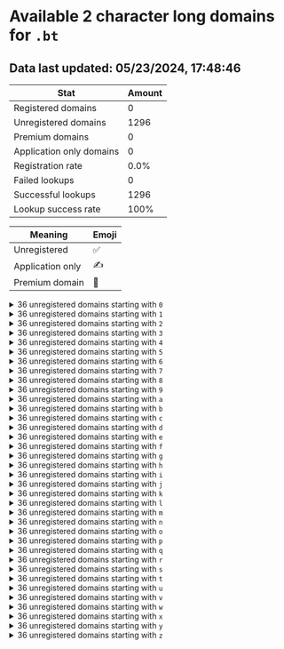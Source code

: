 # Available 2 character long domains for `.bt`

## Data last updated: 05/23/2024, 17:48:46

|Stat|Amount|
|--|--|
|Registered domains|0|
|Unregistered domains|1296|
|Premium domains|0|
|Application only domains|0|
|Registration rate|0.0%|
|Failed lookups|0|
|Successful lookups|1296|
|Lookup success rate|100%|


|Meaning|Emoji|
|--|--|
|Unregistered|:white_check_mark:|
|Application only|:writing_hand:|
|Premium domain|:gem:|

<details>
<summary>36 unregistered domains starting with <bold><code>0</code></bold></summary>

|Type|Domain|
|--|--|
|:white_check_mark:|`00.bt`|
|:white_check_mark:|`01.bt`|
|:white_check_mark:|`02.bt`|
|:white_check_mark:|`03.bt`|
|:white_check_mark:|`04.bt`|
|:white_check_mark:|`05.bt`|
|:white_check_mark:|`06.bt`|
|:white_check_mark:|`07.bt`|
|:white_check_mark:|`08.bt`|
|:white_check_mark:|`09.bt`|
|:white_check_mark:|`0a.bt`|
|:white_check_mark:|`0b.bt`|
|:white_check_mark:|`0c.bt`|
|:white_check_mark:|`0d.bt`|
|:white_check_mark:|`0e.bt`|
|:white_check_mark:|`0f.bt`|
|:white_check_mark:|`0g.bt`|
|:white_check_mark:|`0h.bt`|
|:white_check_mark:|`0i.bt`|
|:white_check_mark:|`0j.bt`|
|:white_check_mark:|`0k.bt`|
|:white_check_mark:|`0l.bt`|
|:white_check_mark:|`0m.bt`|
|:white_check_mark:|`0n.bt`|
|:white_check_mark:|`0o.bt`|
|:white_check_mark:|`0p.bt`|
|:white_check_mark:|`0q.bt`|
|:white_check_mark:|`0r.bt`|
|:white_check_mark:|`0s.bt`|
|:white_check_mark:|`0t.bt`|
|:white_check_mark:|`0u.bt`|
|:white_check_mark:|`0v.bt`|
|:white_check_mark:|`0w.bt`|
|:white_check_mark:|`0x.bt`|
|:white_check_mark:|`0y.bt`|
|:white_check_mark:|`0z.bt`|
</details>
<details>
<summary>36 unregistered domains starting with <bold><code>1</code></bold></summary>

|Type|Domain|
|--|--|
|:white_check_mark:|`10.bt`|
|:white_check_mark:|`11.bt`|
|:white_check_mark:|`12.bt`|
|:white_check_mark:|`13.bt`|
|:white_check_mark:|`14.bt`|
|:white_check_mark:|`15.bt`|
|:white_check_mark:|`16.bt`|
|:white_check_mark:|`17.bt`|
|:white_check_mark:|`18.bt`|
|:white_check_mark:|`19.bt`|
|:white_check_mark:|`1a.bt`|
|:white_check_mark:|`1b.bt`|
|:white_check_mark:|`1c.bt`|
|:white_check_mark:|`1d.bt`|
|:white_check_mark:|`1e.bt`|
|:white_check_mark:|`1f.bt`|
|:white_check_mark:|`1g.bt`|
|:white_check_mark:|`1h.bt`|
|:white_check_mark:|`1i.bt`|
|:white_check_mark:|`1j.bt`|
|:white_check_mark:|`1k.bt`|
|:white_check_mark:|`1l.bt`|
|:white_check_mark:|`1m.bt`|
|:white_check_mark:|`1n.bt`|
|:white_check_mark:|`1o.bt`|
|:white_check_mark:|`1p.bt`|
|:white_check_mark:|`1q.bt`|
|:white_check_mark:|`1r.bt`|
|:white_check_mark:|`1s.bt`|
|:white_check_mark:|`1t.bt`|
|:white_check_mark:|`1u.bt`|
|:white_check_mark:|`1v.bt`|
|:white_check_mark:|`1w.bt`|
|:white_check_mark:|`1x.bt`|
|:white_check_mark:|`1y.bt`|
|:white_check_mark:|`1z.bt`|
</details>
<details>
<summary>36 unregistered domains starting with <bold><code>2</code></bold></summary>

|Type|Domain|
|--|--|
|:white_check_mark:|`20.bt`|
|:white_check_mark:|`21.bt`|
|:white_check_mark:|`22.bt`|
|:white_check_mark:|`23.bt`|
|:white_check_mark:|`24.bt`|
|:white_check_mark:|`25.bt`|
|:white_check_mark:|`26.bt`|
|:white_check_mark:|`27.bt`|
|:white_check_mark:|`28.bt`|
|:white_check_mark:|`29.bt`|
|:white_check_mark:|`2a.bt`|
|:white_check_mark:|`2b.bt`|
|:white_check_mark:|`2c.bt`|
|:white_check_mark:|`2d.bt`|
|:white_check_mark:|`2e.bt`|
|:white_check_mark:|`2f.bt`|
|:white_check_mark:|`2g.bt`|
|:white_check_mark:|`2h.bt`|
|:white_check_mark:|`2i.bt`|
|:white_check_mark:|`2j.bt`|
|:white_check_mark:|`2k.bt`|
|:white_check_mark:|`2l.bt`|
|:white_check_mark:|`2m.bt`|
|:white_check_mark:|`2n.bt`|
|:white_check_mark:|`2o.bt`|
|:white_check_mark:|`2p.bt`|
|:white_check_mark:|`2q.bt`|
|:white_check_mark:|`2r.bt`|
|:white_check_mark:|`2s.bt`|
|:white_check_mark:|`2t.bt`|
|:white_check_mark:|`2u.bt`|
|:white_check_mark:|`2v.bt`|
|:white_check_mark:|`2w.bt`|
|:white_check_mark:|`2x.bt`|
|:white_check_mark:|`2y.bt`|
|:white_check_mark:|`2z.bt`|
</details>
<details>
<summary>36 unregistered domains starting with <bold><code>3</code></bold></summary>

|Type|Domain|
|--|--|
|:white_check_mark:|`30.bt`|
|:white_check_mark:|`31.bt`|
|:white_check_mark:|`32.bt`|
|:white_check_mark:|`33.bt`|
|:white_check_mark:|`34.bt`|
|:white_check_mark:|`35.bt`|
|:white_check_mark:|`36.bt`|
|:white_check_mark:|`37.bt`|
|:white_check_mark:|`38.bt`|
|:white_check_mark:|`39.bt`|
|:white_check_mark:|`3a.bt`|
|:white_check_mark:|`3b.bt`|
|:white_check_mark:|`3c.bt`|
|:white_check_mark:|`3d.bt`|
|:white_check_mark:|`3e.bt`|
|:white_check_mark:|`3f.bt`|
|:white_check_mark:|`3g.bt`|
|:white_check_mark:|`3h.bt`|
|:white_check_mark:|`3i.bt`|
|:white_check_mark:|`3j.bt`|
|:white_check_mark:|`3k.bt`|
|:white_check_mark:|`3l.bt`|
|:white_check_mark:|`3m.bt`|
|:white_check_mark:|`3n.bt`|
|:white_check_mark:|`3o.bt`|
|:white_check_mark:|`3p.bt`|
|:white_check_mark:|`3q.bt`|
|:white_check_mark:|`3r.bt`|
|:white_check_mark:|`3s.bt`|
|:white_check_mark:|`3t.bt`|
|:white_check_mark:|`3u.bt`|
|:white_check_mark:|`3v.bt`|
|:white_check_mark:|`3w.bt`|
|:white_check_mark:|`3x.bt`|
|:white_check_mark:|`3y.bt`|
|:white_check_mark:|`3z.bt`|
</details>
<details>
<summary>36 unregistered domains starting with <bold><code>4</code></bold></summary>

|Type|Domain|
|--|--|
|:white_check_mark:|`40.bt`|
|:white_check_mark:|`41.bt`|
|:white_check_mark:|`42.bt`|
|:white_check_mark:|`43.bt`|
|:white_check_mark:|`44.bt`|
|:white_check_mark:|`45.bt`|
|:white_check_mark:|`46.bt`|
|:white_check_mark:|`47.bt`|
|:white_check_mark:|`48.bt`|
|:white_check_mark:|`49.bt`|
|:white_check_mark:|`4a.bt`|
|:white_check_mark:|`4b.bt`|
|:white_check_mark:|`4c.bt`|
|:white_check_mark:|`4d.bt`|
|:white_check_mark:|`4e.bt`|
|:white_check_mark:|`4f.bt`|
|:white_check_mark:|`4g.bt`|
|:white_check_mark:|`4h.bt`|
|:white_check_mark:|`4i.bt`|
|:white_check_mark:|`4j.bt`|
|:white_check_mark:|`4k.bt`|
|:white_check_mark:|`4l.bt`|
|:white_check_mark:|`4m.bt`|
|:white_check_mark:|`4n.bt`|
|:white_check_mark:|`4o.bt`|
|:white_check_mark:|`4p.bt`|
|:white_check_mark:|`4q.bt`|
|:white_check_mark:|`4r.bt`|
|:white_check_mark:|`4s.bt`|
|:white_check_mark:|`4t.bt`|
|:white_check_mark:|`4u.bt`|
|:white_check_mark:|`4v.bt`|
|:white_check_mark:|`4w.bt`|
|:white_check_mark:|`4x.bt`|
|:white_check_mark:|`4y.bt`|
|:white_check_mark:|`4z.bt`|
</details>
<details>
<summary>36 unregistered domains starting with <bold><code>5</code></bold></summary>

|Type|Domain|
|--|--|
|:white_check_mark:|`50.bt`|
|:white_check_mark:|`51.bt`|
|:white_check_mark:|`52.bt`|
|:white_check_mark:|`53.bt`|
|:white_check_mark:|`54.bt`|
|:white_check_mark:|`55.bt`|
|:white_check_mark:|`56.bt`|
|:white_check_mark:|`57.bt`|
|:white_check_mark:|`58.bt`|
|:white_check_mark:|`59.bt`|
|:white_check_mark:|`5a.bt`|
|:white_check_mark:|`5b.bt`|
|:white_check_mark:|`5c.bt`|
|:white_check_mark:|`5d.bt`|
|:white_check_mark:|`5e.bt`|
|:white_check_mark:|`5f.bt`|
|:white_check_mark:|`5g.bt`|
|:white_check_mark:|`5h.bt`|
|:white_check_mark:|`5i.bt`|
|:white_check_mark:|`5j.bt`|
|:white_check_mark:|`5k.bt`|
|:white_check_mark:|`5l.bt`|
|:white_check_mark:|`5m.bt`|
|:white_check_mark:|`5n.bt`|
|:white_check_mark:|`5o.bt`|
|:white_check_mark:|`5p.bt`|
|:white_check_mark:|`5q.bt`|
|:white_check_mark:|`5r.bt`|
|:white_check_mark:|`5s.bt`|
|:white_check_mark:|`5t.bt`|
|:white_check_mark:|`5u.bt`|
|:white_check_mark:|`5v.bt`|
|:white_check_mark:|`5w.bt`|
|:white_check_mark:|`5x.bt`|
|:white_check_mark:|`5y.bt`|
|:white_check_mark:|`5z.bt`|
</details>
<details>
<summary>36 unregistered domains starting with <bold><code>6</code></bold></summary>

|Type|Domain|
|--|--|
|:white_check_mark:|`60.bt`|
|:white_check_mark:|`61.bt`|
|:white_check_mark:|`62.bt`|
|:white_check_mark:|`63.bt`|
|:white_check_mark:|`64.bt`|
|:white_check_mark:|`65.bt`|
|:white_check_mark:|`66.bt`|
|:white_check_mark:|`67.bt`|
|:white_check_mark:|`68.bt`|
|:white_check_mark:|`69.bt`|
|:white_check_mark:|`6a.bt`|
|:white_check_mark:|`6b.bt`|
|:white_check_mark:|`6c.bt`|
|:white_check_mark:|`6d.bt`|
|:white_check_mark:|`6e.bt`|
|:white_check_mark:|`6f.bt`|
|:white_check_mark:|`6g.bt`|
|:white_check_mark:|`6h.bt`|
|:white_check_mark:|`6i.bt`|
|:white_check_mark:|`6j.bt`|
|:white_check_mark:|`6k.bt`|
|:white_check_mark:|`6l.bt`|
|:white_check_mark:|`6m.bt`|
|:white_check_mark:|`6n.bt`|
|:white_check_mark:|`6o.bt`|
|:white_check_mark:|`6p.bt`|
|:white_check_mark:|`6q.bt`|
|:white_check_mark:|`6r.bt`|
|:white_check_mark:|`6s.bt`|
|:white_check_mark:|`6t.bt`|
|:white_check_mark:|`6u.bt`|
|:white_check_mark:|`6v.bt`|
|:white_check_mark:|`6w.bt`|
|:white_check_mark:|`6x.bt`|
|:white_check_mark:|`6y.bt`|
|:white_check_mark:|`6z.bt`|
</details>
<details>
<summary>36 unregistered domains starting with <bold><code>7</code></bold></summary>

|Type|Domain|
|--|--|
|:white_check_mark:|`70.bt`|
|:white_check_mark:|`71.bt`|
|:white_check_mark:|`72.bt`|
|:white_check_mark:|`73.bt`|
|:white_check_mark:|`74.bt`|
|:white_check_mark:|`75.bt`|
|:white_check_mark:|`76.bt`|
|:white_check_mark:|`77.bt`|
|:white_check_mark:|`78.bt`|
|:white_check_mark:|`79.bt`|
|:white_check_mark:|`7a.bt`|
|:white_check_mark:|`7b.bt`|
|:white_check_mark:|`7c.bt`|
|:white_check_mark:|`7d.bt`|
|:white_check_mark:|`7e.bt`|
|:white_check_mark:|`7f.bt`|
|:white_check_mark:|`7g.bt`|
|:white_check_mark:|`7h.bt`|
|:white_check_mark:|`7i.bt`|
|:white_check_mark:|`7j.bt`|
|:white_check_mark:|`7k.bt`|
|:white_check_mark:|`7l.bt`|
|:white_check_mark:|`7m.bt`|
|:white_check_mark:|`7n.bt`|
|:white_check_mark:|`7o.bt`|
|:white_check_mark:|`7p.bt`|
|:white_check_mark:|`7q.bt`|
|:white_check_mark:|`7r.bt`|
|:white_check_mark:|`7s.bt`|
|:white_check_mark:|`7t.bt`|
|:white_check_mark:|`7u.bt`|
|:white_check_mark:|`7v.bt`|
|:white_check_mark:|`7w.bt`|
|:white_check_mark:|`7x.bt`|
|:white_check_mark:|`7y.bt`|
|:white_check_mark:|`7z.bt`|
</details>
<details>
<summary>36 unregistered domains starting with <bold><code>8</code></bold></summary>

|Type|Domain|
|--|--|
|:white_check_mark:|`80.bt`|
|:white_check_mark:|`81.bt`|
|:white_check_mark:|`82.bt`|
|:white_check_mark:|`83.bt`|
|:white_check_mark:|`84.bt`|
|:white_check_mark:|`85.bt`|
|:white_check_mark:|`86.bt`|
|:white_check_mark:|`87.bt`|
|:white_check_mark:|`88.bt`|
|:white_check_mark:|`89.bt`|
|:white_check_mark:|`8a.bt`|
|:white_check_mark:|`8b.bt`|
|:white_check_mark:|`8c.bt`|
|:white_check_mark:|`8d.bt`|
|:white_check_mark:|`8e.bt`|
|:white_check_mark:|`8f.bt`|
|:white_check_mark:|`8g.bt`|
|:white_check_mark:|`8h.bt`|
|:white_check_mark:|`8i.bt`|
|:white_check_mark:|`8j.bt`|
|:white_check_mark:|`8k.bt`|
|:white_check_mark:|`8l.bt`|
|:white_check_mark:|`8m.bt`|
|:white_check_mark:|`8n.bt`|
|:white_check_mark:|`8o.bt`|
|:white_check_mark:|`8p.bt`|
|:white_check_mark:|`8q.bt`|
|:white_check_mark:|`8r.bt`|
|:white_check_mark:|`8s.bt`|
|:white_check_mark:|`8t.bt`|
|:white_check_mark:|`8u.bt`|
|:white_check_mark:|`8v.bt`|
|:white_check_mark:|`8w.bt`|
|:white_check_mark:|`8x.bt`|
|:white_check_mark:|`8y.bt`|
|:white_check_mark:|`8z.bt`|
</details>
<details>
<summary>36 unregistered domains starting with <bold><code>9</code></bold></summary>

|Type|Domain|
|--|--|
|:white_check_mark:|`90.bt`|
|:white_check_mark:|`91.bt`|
|:white_check_mark:|`92.bt`|
|:white_check_mark:|`93.bt`|
|:white_check_mark:|`94.bt`|
|:white_check_mark:|`95.bt`|
|:white_check_mark:|`96.bt`|
|:white_check_mark:|`97.bt`|
|:white_check_mark:|`98.bt`|
|:white_check_mark:|`99.bt`|
|:white_check_mark:|`9a.bt`|
|:white_check_mark:|`9b.bt`|
|:white_check_mark:|`9c.bt`|
|:white_check_mark:|`9d.bt`|
|:white_check_mark:|`9e.bt`|
|:white_check_mark:|`9f.bt`|
|:white_check_mark:|`9g.bt`|
|:white_check_mark:|`9h.bt`|
|:white_check_mark:|`9i.bt`|
|:white_check_mark:|`9j.bt`|
|:white_check_mark:|`9k.bt`|
|:white_check_mark:|`9l.bt`|
|:white_check_mark:|`9m.bt`|
|:white_check_mark:|`9n.bt`|
|:white_check_mark:|`9o.bt`|
|:white_check_mark:|`9p.bt`|
|:white_check_mark:|`9q.bt`|
|:white_check_mark:|`9r.bt`|
|:white_check_mark:|`9s.bt`|
|:white_check_mark:|`9t.bt`|
|:white_check_mark:|`9u.bt`|
|:white_check_mark:|`9v.bt`|
|:white_check_mark:|`9w.bt`|
|:white_check_mark:|`9x.bt`|
|:white_check_mark:|`9y.bt`|
|:white_check_mark:|`9z.bt`|
</details>
<details>
<summary>36 unregistered domains starting with <bold><code>a</code></bold></summary>

|Type|Domain|
|--|--|
|:white_check_mark:|`a0.bt`|
|:white_check_mark:|`a1.bt`|
|:white_check_mark:|`a2.bt`|
|:white_check_mark:|`a3.bt`|
|:white_check_mark:|`a4.bt`|
|:white_check_mark:|`a5.bt`|
|:white_check_mark:|`a6.bt`|
|:white_check_mark:|`a7.bt`|
|:white_check_mark:|`a8.bt`|
|:white_check_mark:|`a9.bt`|
|:white_check_mark:|`aa.bt`|
|:white_check_mark:|`ab.bt`|
|:white_check_mark:|`ac.bt`|
|:white_check_mark:|`ad.bt`|
|:white_check_mark:|`ae.bt`|
|:white_check_mark:|`af.bt`|
|:white_check_mark:|`ag.bt`|
|:white_check_mark:|`ah.bt`|
|:white_check_mark:|`ai.bt`|
|:white_check_mark:|`aj.bt`|
|:white_check_mark:|`ak.bt`|
|:white_check_mark:|`al.bt`|
|:white_check_mark:|`am.bt`|
|:white_check_mark:|`an.bt`|
|:white_check_mark:|`ao.bt`|
|:white_check_mark:|`ap.bt`|
|:white_check_mark:|`aq.bt`|
|:white_check_mark:|`ar.bt`|
|:white_check_mark:|`as.bt`|
|:white_check_mark:|`at.bt`|
|:white_check_mark:|`au.bt`|
|:white_check_mark:|`av.bt`|
|:white_check_mark:|`aw.bt`|
|:white_check_mark:|`ax.bt`|
|:white_check_mark:|`ay.bt`|
|:white_check_mark:|`az.bt`|
</details>
<details>
<summary>36 unregistered domains starting with <bold><code>b</code></bold></summary>

|Type|Domain|
|--|--|
|:white_check_mark:|`b0.bt`|
|:white_check_mark:|`b1.bt`|
|:white_check_mark:|`b2.bt`|
|:white_check_mark:|`b3.bt`|
|:white_check_mark:|`b4.bt`|
|:white_check_mark:|`b5.bt`|
|:white_check_mark:|`b6.bt`|
|:white_check_mark:|`b7.bt`|
|:white_check_mark:|`b8.bt`|
|:white_check_mark:|`b9.bt`|
|:white_check_mark:|`ba.bt`|
|:white_check_mark:|`bb.bt`|
|:white_check_mark:|`bc.bt`|
|:white_check_mark:|`bd.bt`|
|:white_check_mark:|`be.bt`|
|:white_check_mark:|`bf.bt`|
|:white_check_mark:|`bg.bt`|
|:white_check_mark:|`bh.bt`|
|:white_check_mark:|`bi.bt`|
|:white_check_mark:|`bj.bt`|
|:white_check_mark:|`bk.bt`|
|:white_check_mark:|`bl.bt`|
|:white_check_mark:|`bm.bt`|
|:white_check_mark:|`bn.bt`|
|:white_check_mark:|`bo.bt`|
|:white_check_mark:|`bp.bt`|
|:white_check_mark:|`bq.bt`|
|:white_check_mark:|`br.bt`|
|:white_check_mark:|`bs.bt`|
|:white_check_mark:|`bt.bt`|
|:white_check_mark:|`bu.bt`|
|:white_check_mark:|`bv.bt`|
|:white_check_mark:|`bw.bt`|
|:white_check_mark:|`bx.bt`|
|:white_check_mark:|`by.bt`|
|:white_check_mark:|`bz.bt`|
</details>
<details>
<summary>36 unregistered domains starting with <bold><code>c</code></bold></summary>

|Type|Domain|
|--|--|
|:white_check_mark:|`c0.bt`|
|:white_check_mark:|`c1.bt`|
|:white_check_mark:|`c2.bt`|
|:white_check_mark:|`c3.bt`|
|:white_check_mark:|`c4.bt`|
|:white_check_mark:|`c5.bt`|
|:white_check_mark:|`c6.bt`|
|:white_check_mark:|`c7.bt`|
|:white_check_mark:|`c8.bt`|
|:white_check_mark:|`c9.bt`|
|:white_check_mark:|`ca.bt`|
|:white_check_mark:|`cb.bt`|
|:white_check_mark:|`cc.bt`|
|:white_check_mark:|`cd.bt`|
|:white_check_mark:|`ce.bt`|
|:white_check_mark:|`cf.bt`|
|:white_check_mark:|`cg.bt`|
|:white_check_mark:|`ch.bt`|
|:white_check_mark:|`ci.bt`|
|:white_check_mark:|`cj.bt`|
|:white_check_mark:|`ck.bt`|
|:white_check_mark:|`cl.bt`|
|:white_check_mark:|`cm.bt`|
|:white_check_mark:|`cn.bt`|
|:white_check_mark:|`co.bt`|
|:white_check_mark:|`cp.bt`|
|:white_check_mark:|`cq.bt`|
|:white_check_mark:|`cr.bt`|
|:white_check_mark:|`cs.bt`|
|:white_check_mark:|`ct.bt`|
|:white_check_mark:|`cu.bt`|
|:white_check_mark:|`cv.bt`|
|:white_check_mark:|`cw.bt`|
|:white_check_mark:|`cx.bt`|
|:white_check_mark:|`cy.bt`|
|:white_check_mark:|`cz.bt`|
</details>
<details>
<summary>36 unregistered domains starting with <bold><code>d</code></bold></summary>

|Type|Domain|
|--|--|
|:white_check_mark:|`d0.bt`|
|:white_check_mark:|`d1.bt`|
|:white_check_mark:|`d2.bt`|
|:white_check_mark:|`d3.bt`|
|:white_check_mark:|`d4.bt`|
|:white_check_mark:|`d5.bt`|
|:white_check_mark:|`d6.bt`|
|:white_check_mark:|`d7.bt`|
|:white_check_mark:|`d8.bt`|
|:white_check_mark:|`d9.bt`|
|:white_check_mark:|`da.bt`|
|:white_check_mark:|`db.bt`|
|:white_check_mark:|`dc.bt`|
|:white_check_mark:|`dd.bt`|
|:white_check_mark:|`de.bt`|
|:white_check_mark:|`df.bt`|
|:white_check_mark:|`dg.bt`|
|:white_check_mark:|`dh.bt`|
|:white_check_mark:|`di.bt`|
|:white_check_mark:|`dj.bt`|
|:white_check_mark:|`dk.bt`|
|:white_check_mark:|`dl.bt`|
|:white_check_mark:|`dm.bt`|
|:white_check_mark:|`dn.bt`|
|:white_check_mark:|`do.bt`|
|:white_check_mark:|`dp.bt`|
|:white_check_mark:|`dq.bt`|
|:white_check_mark:|`dr.bt`|
|:white_check_mark:|`ds.bt`|
|:white_check_mark:|`dt.bt`|
|:white_check_mark:|`du.bt`|
|:white_check_mark:|`dv.bt`|
|:white_check_mark:|`dw.bt`|
|:white_check_mark:|`dx.bt`|
|:white_check_mark:|`dy.bt`|
|:white_check_mark:|`dz.bt`|
</details>
<details>
<summary>36 unregistered domains starting with <bold><code>e</code></bold></summary>

|Type|Domain|
|--|--|
|:white_check_mark:|`e0.bt`|
|:white_check_mark:|`e1.bt`|
|:white_check_mark:|`e2.bt`|
|:white_check_mark:|`e3.bt`|
|:white_check_mark:|`e4.bt`|
|:white_check_mark:|`e5.bt`|
|:white_check_mark:|`e6.bt`|
|:white_check_mark:|`e7.bt`|
|:white_check_mark:|`e8.bt`|
|:white_check_mark:|`e9.bt`|
|:white_check_mark:|`ea.bt`|
|:white_check_mark:|`eb.bt`|
|:white_check_mark:|`ec.bt`|
|:white_check_mark:|`ed.bt`|
|:white_check_mark:|`ee.bt`|
|:white_check_mark:|`ef.bt`|
|:white_check_mark:|`eg.bt`|
|:white_check_mark:|`eh.bt`|
|:white_check_mark:|`ei.bt`|
|:white_check_mark:|`ej.bt`|
|:white_check_mark:|`ek.bt`|
|:white_check_mark:|`el.bt`|
|:white_check_mark:|`em.bt`|
|:white_check_mark:|`en.bt`|
|:white_check_mark:|`eo.bt`|
|:white_check_mark:|`ep.bt`|
|:white_check_mark:|`eq.bt`|
|:white_check_mark:|`er.bt`|
|:white_check_mark:|`es.bt`|
|:white_check_mark:|`et.bt`|
|:white_check_mark:|`eu.bt`|
|:white_check_mark:|`ev.bt`|
|:white_check_mark:|`ew.bt`|
|:white_check_mark:|`ex.bt`|
|:white_check_mark:|`ey.bt`|
|:white_check_mark:|`ez.bt`|
</details>
<details>
<summary>36 unregistered domains starting with <bold><code>f</code></bold></summary>

|Type|Domain|
|--|--|
|:white_check_mark:|`f0.bt`|
|:white_check_mark:|`f1.bt`|
|:white_check_mark:|`f2.bt`|
|:white_check_mark:|`f3.bt`|
|:white_check_mark:|`f4.bt`|
|:white_check_mark:|`f5.bt`|
|:white_check_mark:|`f6.bt`|
|:white_check_mark:|`f7.bt`|
|:white_check_mark:|`f8.bt`|
|:white_check_mark:|`f9.bt`|
|:white_check_mark:|`fa.bt`|
|:white_check_mark:|`fb.bt`|
|:white_check_mark:|`fc.bt`|
|:white_check_mark:|`fd.bt`|
|:white_check_mark:|`fe.bt`|
|:white_check_mark:|`ff.bt`|
|:white_check_mark:|`fg.bt`|
|:white_check_mark:|`fh.bt`|
|:white_check_mark:|`fi.bt`|
|:white_check_mark:|`fj.bt`|
|:white_check_mark:|`fk.bt`|
|:white_check_mark:|`fl.bt`|
|:white_check_mark:|`fm.bt`|
|:white_check_mark:|`fn.bt`|
|:white_check_mark:|`fo.bt`|
|:white_check_mark:|`fp.bt`|
|:white_check_mark:|`fq.bt`|
|:white_check_mark:|`fr.bt`|
|:white_check_mark:|`fs.bt`|
|:white_check_mark:|`ft.bt`|
|:white_check_mark:|`fu.bt`|
|:white_check_mark:|`fv.bt`|
|:white_check_mark:|`fw.bt`|
|:white_check_mark:|`fx.bt`|
|:white_check_mark:|`fy.bt`|
|:white_check_mark:|`fz.bt`|
</details>
<details>
<summary>36 unregistered domains starting with <bold><code>g</code></bold></summary>

|Type|Domain|
|--|--|
|:white_check_mark:|`g0.bt`|
|:white_check_mark:|`g1.bt`|
|:white_check_mark:|`g2.bt`|
|:white_check_mark:|`g3.bt`|
|:white_check_mark:|`g4.bt`|
|:white_check_mark:|`g5.bt`|
|:white_check_mark:|`g6.bt`|
|:white_check_mark:|`g7.bt`|
|:white_check_mark:|`g8.bt`|
|:white_check_mark:|`g9.bt`|
|:white_check_mark:|`ga.bt`|
|:white_check_mark:|`gb.bt`|
|:white_check_mark:|`gc.bt`|
|:white_check_mark:|`gd.bt`|
|:white_check_mark:|`ge.bt`|
|:white_check_mark:|`gf.bt`|
|:white_check_mark:|`gg.bt`|
|:white_check_mark:|`gh.bt`|
|:white_check_mark:|`gi.bt`|
|:white_check_mark:|`gj.bt`|
|:white_check_mark:|`gk.bt`|
|:white_check_mark:|`gl.bt`|
|:white_check_mark:|`gm.bt`|
|:white_check_mark:|`gn.bt`|
|:white_check_mark:|`go.bt`|
|:white_check_mark:|`gp.bt`|
|:white_check_mark:|`gq.bt`|
|:white_check_mark:|`gr.bt`|
|:white_check_mark:|`gs.bt`|
|:white_check_mark:|`gt.bt`|
|:white_check_mark:|`gu.bt`|
|:white_check_mark:|`gv.bt`|
|:white_check_mark:|`gw.bt`|
|:white_check_mark:|`gx.bt`|
|:white_check_mark:|`gy.bt`|
|:white_check_mark:|`gz.bt`|
</details>
<details>
<summary>36 unregistered domains starting with <bold><code>h</code></bold></summary>

|Type|Domain|
|--|--|
|:white_check_mark:|`h0.bt`|
|:white_check_mark:|`h1.bt`|
|:white_check_mark:|`h2.bt`|
|:white_check_mark:|`h3.bt`|
|:white_check_mark:|`h4.bt`|
|:white_check_mark:|`h5.bt`|
|:white_check_mark:|`h6.bt`|
|:white_check_mark:|`h7.bt`|
|:white_check_mark:|`h8.bt`|
|:white_check_mark:|`h9.bt`|
|:white_check_mark:|`ha.bt`|
|:white_check_mark:|`hb.bt`|
|:white_check_mark:|`hc.bt`|
|:white_check_mark:|`hd.bt`|
|:white_check_mark:|`he.bt`|
|:white_check_mark:|`hf.bt`|
|:white_check_mark:|`hg.bt`|
|:white_check_mark:|`hh.bt`|
|:white_check_mark:|`hi.bt`|
|:white_check_mark:|`hj.bt`|
|:white_check_mark:|`hk.bt`|
|:white_check_mark:|`hl.bt`|
|:white_check_mark:|`hm.bt`|
|:white_check_mark:|`hn.bt`|
|:white_check_mark:|`ho.bt`|
|:white_check_mark:|`hp.bt`|
|:white_check_mark:|`hq.bt`|
|:white_check_mark:|`hr.bt`|
|:white_check_mark:|`hs.bt`|
|:white_check_mark:|`ht.bt`|
|:white_check_mark:|`hu.bt`|
|:white_check_mark:|`hv.bt`|
|:white_check_mark:|`hw.bt`|
|:white_check_mark:|`hx.bt`|
|:white_check_mark:|`hy.bt`|
|:white_check_mark:|`hz.bt`|
</details>
<details>
<summary>36 unregistered domains starting with <bold><code>i</code></bold></summary>

|Type|Domain|
|--|--|
|:white_check_mark:|`i0.bt`|
|:white_check_mark:|`i1.bt`|
|:white_check_mark:|`i2.bt`|
|:white_check_mark:|`i3.bt`|
|:white_check_mark:|`i4.bt`|
|:white_check_mark:|`i5.bt`|
|:white_check_mark:|`i6.bt`|
|:white_check_mark:|`i7.bt`|
|:white_check_mark:|`i8.bt`|
|:white_check_mark:|`i9.bt`|
|:white_check_mark:|`ia.bt`|
|:white_check_mark:|`ib.bt`|
|:white_check_mark:|`ic.bt`|
|:white_check_mark:|`id.bt`|
|:white_check_mark:|`ie.bt`|
|:white_check_mark:|`if.bt`|
|:white_check_mark:|`ig.bt`|
|:white_check_mark:|`ih.bt`|
|:white_check_mark:|`ii.bt`|
|:white_check_mark:|`ij.bt`|
|:white_check_mark:|`ik.bt`|
|:white_check_mark:|`il.bt`|
|:white_check_mark:|`im.bt`|
|:white_check_mark:|`in.bt`|
|:white_check_mark:|`io.bt`|
|:white_check_mark:|`ip.bt`|
|:white_check_mark:|`iq.bt`|
|:white_check_mark:|`ir.bt`|
|:white_check_mark:|`is.bt`|
|:white_check_mark:|`it.bt`|
|:white_check_mark:|`iu.bt`|
|:white_check_mark:|`iv.bt`|
|:white_check_mark:|`iw.bt`|
|:white_check_mark:|`ix.bt`|
|:white_check_mark:|`iy.bt`|
|:white_check_mark:|`iz.bt`|
</details>
<details>
<summary>36 unregistered domains starting with <bold><code>j</code></bold></summary>

|Type|Domain|
|--|--|
|:white_check_mark:|`j0.bt`|
|:white_check_mark:|`j1.bt`|
|:white_check_mark:|`j2.bt`|
|:white_check_mark:|`j3.bt`|
|:white_check_mark:|`j4.bt`|
|:white_check_mark:|`j5.bt`|
|:white_check_mark:|`j6.bt`|
|:white_check_mark:|`j7.bt`|
|:white_check_mark:|`j8.bt`|
|:white_check_mark:|`j9.bt`|
|:white_check_mark:|`ja.bt`|
|:white_check_mark:|`jb.bt`|
|:white_check_mark:|`jc.bt`|
|:white_check_mark:|`jd.bt`|
|:white_check_mark:|`je.bt`|
|:white_check_mark:|`jf.bt`|
|:white_check_mark:|`jg.bt`|
|:white_check_mark:|`jh.bt`|
|:white_check_mark:|`ji.bt`|
|:white_check_mark:|`jj.bt`|
|:white_check_mark:|`jk.bt`|
|:white_check_mark:|`jl.bt`|
|:white_check_mark:|`jm.bt`|
|:white_check_mark:|`jn.bt`|
|:white_check_mark:|`jo.bt`|
|:white_check_mark:|`jp.bt`|
|:white_check_mark:|`jq.bt`|
|:white_check_mark:|`jr.bt`|
|:white_check_mark:|`js.bt`|
|:white_check_mark:|`jt.bt`|
|:white_check_mark:|`ju.bt`|
|:white_check_mark:|`jv.bt`|
|:white_check_mark:|`jw.bt`|
|:white_check_mark:|`jx.bt`|
|:white_check_mark:|`jy.bt`|
|:white_check_mark:|`jz.bt`|
</details>
<details>
<summary>36 unregistered domains starting with <bold><code>k</code></bold></summary>

|Type|Domain|
|--|--|
|:white_check_mark:|`k0.bt`|
|:white_check_mark:|`k1.bt`|
|:white_check_mark:|`k2.bt`|
|:white_check_mark:|`k3.bt`|
|:white_check_mark:|`k4.bt`|
|:white_check_mark:|`k5.bt`|
|:white_check_mark:|`k6.bt`|
|:white_check_mark:|`k7.bt`|
|:white_check_mark:|`k8.bt`|
|:white_check_mark:|`k9.bt`|
|:white_check_mark:|`ka.bt`|
|:white_check_mark:|`kb.bt`|
|:white_check_mark:|`kc.bt`|
|:white_check_mark:|`kd.bt`|
|:white_check_mark:|`ke.bt`|
|:white_check_mark:|`kf.bt`|
|:white_check_mark:|`kg.bt`|
|:white_check_mark:|`kh.bt`|
|:white_check_mark:|`ki.bt`|
|:white_check_mark:|`kj.bt`|
|:white_check_mark:|`kk.bt`|
|:white_check_mark:|`kl.bt`|
|:white_check_mark:|`km.bt`|
|:white_check_mark:|`kn.bt`|
|:white_check_mark:|`ko.bt`|
|:white_check_mark:|`kp.bt`|
|:white_check_mark:|`kq.bt`|
|:white_check_mark:|`kr.bt`|
|:white_check_mark:|`ks.bt`|
|:white_check_mark:|`kt.bt`|
|:white_check_mark:|`ku.bt`|
|:white_check_mark:|`kv.bt`|
|:white_check_mark:|`kw.bt`|
|:white_check_mark:|`kx.bt`|
|:white_check_mark:|`ky.bt`|
|:white_check_mark:|`kz.bt`|
</details>
<details>
<summary>36 unregistered domains starting with <bold><code>l</code></bold></summary>

|Type|Domain|
|--|--|
|:white_check_mark:|`l0.bt`|
|:white_check_mark:|`l1.bt`|
|:white_check_mark:|`l2.bt`|
|:white_check_mark:|`l3.bt`|
|:white_check_mark:|`l4.bt`|
|:white_check_mark:|`l5.bt`|
|:white_check_mark:|`l6.bt`|
|:white_check_mark:|`l7.bt`|
|:white_check_mark:|`l8.bt`|
|:white_check_mark:|`l9.bt`|
|:white_check_mark:|`la.bt`|
|:white_check_mark:|`lb.bt`|
|:white_check_mark:|`lc.bt`|
|:white_check_mark:|`ld.bt`|
|:white_check_mark:|`le.bt`|
|:white_check_mark:|`lf.bt`|
|:white_check_mark:|`lg.bt`|
|:white_check_mark:|`lh.bt`|
|:white_check_mark:|`li.bt`|
|:white_check_mark:|`lj.bt`|
|:white_check_mark:|`lk.bt`|
|:white_check_mark:|`ll.bt`|
|:white_check_mark:|`lm.bt`|
|:white_check_mark:|`ln.bt`|
|:white_check_mark:|`lo.bt`|
|:white_check_mark:|`lp.bt`|
|:white_check_mark:|`lq.bt`|
|:white_check_mark:|`lr.bt`|
|:white_check_mark:|`ls.bt`|
|:white_check_mark:|`lt.bt`|
|:white_check_mark:|`lu.bt`|
|:white_check_mark:|`lv.bt`|
|:white_check_mark:|`lw.bt`|
|:white_check_mark:|`lx.bt`|
|:white_check_mark:|`ly.bt`|
|:white_check_mark:|`lz.bt`|
</details>
<details>
<summary>36 unregistered domains starting with <bold><code>m</code></bold></summary>

|Type|Domain|
|--|--|
|:white_check_mark:|`m0.bt`|
|:white_check_mark:|`m1.bt`|
|:white_check_mark:|`m2.bt`|
|:white_check_mark:|`m3.bt`|
|:white_check_mark:|`m4.bt`|
|:white_check_mark:|`m5.bt`|
|:white_check_mark:|`m6.bt`|
|:white_check_mark:|`m7.bt`|
|:white_check_mark:|`m8.bt`|
|:white_check_mark:|`m9.bt`|
|:white_check_mark:|`ma.bt`|
|:white_check_mark:|`mb.bt`|
|:white_check_mark:|`mc.bt`|
|:white_check_mark:|`md.bt`|
|:white_check_mark:|`me.bt`|
|:white_check_mark:|`mf.bt`|
|:white_check_mark:|`mg.bt`|
|:white_check_mark:|`mh.bt`|
|:white_check_mark:|`mi.bt`|
|:white_check_mark:|`mj.bt`|
|:white_check_mark:|`mk.bt`|
|:white_check_mark:|`ml.bt`|
|:white_check_mark:|`mm.bt`|
|:white_check_mark:|`mn.bt`|
|:white_check_mark:|`mo.bt`|
|:white_check_mark:|`mp.bt`|
|:white_check_mark:|`mq.bt`|
|:white_check_mark:|`mr.bt`|
|:white_check_mark:|`ms.bt`|
|:white_check_mark:|`mt.bt`|
|:white_check_mark:|`mu.bt`|
|:white_check_mark:|`mv.bt`|
|:white_check_mark:|`mw.bt`|
|:white_check_mark:|`mx.bt`|
|:white_check_mark:|`my.bt`|
|:white_check_mark:|`mz.bt`|
</details>
<details>
<summary>36 unregistered domains starting with <bold><code>n</code></bold></summary>

|Type|Domain|
|--|--|
|:white_check_mark:|`n0.bt`|
|:white_check_mark:|`n1.bt`|
|:white_check_mark:|`n2.bt`|
|:white_check_mark:|`n3.bt`|
|:white_check_mark:|`n4.bt`|
|:white_check_mark:|`n5.bt`|
|:white_check_mark:|`n6.bt`|
|:white_check_mark:|`n7.bt`|
|:white_check_mark:|`n8.bt`|
|:white_check_mark:|`n9.bt`|
|:white_check_mark:|`na.bt`|
|:white_check_mark:|`nb.bt`|
|:white_check_mark:|`nc.bt`|
|:white_check_mark:|`nd.bt`|
|:white_check_mark:|`ne.bt`|
|:white_check_mark:|`nf.bt`|
|:white_check_mark:|`ng.bt`|
|:white_check_mark:|`nh.bt`|
|:white_check_mark:|`ni.bt`|
|:white_check_mark:|`nj.bt`|
|:white_check_mark:|`nk.bt`|
|:white_check_mark:|`nl.bt`|
|:white_check_mark:|`nm.bt`|
|:white_check_mark:|`nn.bt`|
|:white_check_mark:|`no.bt`|
|:white_check_mark:|`np.bt`|
|:white_check_mark:|`nq.bt`|
|:white_check_mark:|`nr.bt`|
|:white_check_mark:|`ns.bt`|
|:white_check_mark:|`nt.bt`|
|:white_check_mark:|`nu.bt`|
|:white_check_mark:|`nv.bt`|
|:white_check_mark:|`nw.bt`|
|:white_check_mark:|`nx.bt`|
|:white_check_mark:|`ny.bt`|
|:white_check_mark:|`nz.bt`|
</details>
<details>
<summary>36 unregistered domains starting with <bold><code>o</code></bold></summary>

|Type|Domain|
|--|--|
|:white_check_mark:|`o0.bt`|
|:white_check_mark:|`o1.bt`|
|:white_check_mark:|`o2.bt`|
|:white_check_mark:|`o3.bt`|
|:white_check_mark:|`o4.bt`|
|:white_check_mark:|`o5.bt`|
|:white_check_mark:|`o6.bt`|
|:white_check_mark:|`o7.bt`|
|:white_check_mark:|`o8.bt`|
|:white_check_mark:|`o9.bt`|
|:white_check_mark:|`oa.bt`|
|:white_check_mark:|`ob.bt`|
|:white_check_mark:|`oc.bt`|
|:white_check_mark:|`od.bt`|
|:white_check_mark:|`oe.bt`|
|:white_check_mark:|`of.bt`|
|:white_check_mark:|`og.bt`|
|:white_check_mark:|`oh.bt`|
|:white_check_mark:|`oi.bt`|
|:white_check_mark:|`oj.bt`|
|:white_check_mark:|`ok.bt`|
|:white_check_mark:|`ol.bt`|
|:white_check_mark:|`om.bt`|
|:white_check_mark:|`on.bt`|
|:white_check_mark:|`oo.bt`|
|:white_check_mark:|`op.bt`|
|:white_check_mark:|`oq.bt`|
|:white_check_mark:|`or.bt`|
|:white_check_mark:|`os.bt`|
|:white_check_mark:|`ot.bt`|
|:white_check_mark:|`ou.bt`|
|:white_check_mark:|`ov.bt`|
|:white_check_mark:|`ow.bt`|
|:white_check_mark:|`ox.bt`|
|:white_check_mark:|`oy.bt`|
|:white_check_mark:|`oz.bt`|
</details>
<details>
<summary>36 unregistered domains starting with <bold><code>p</code></bold></summary>

|Type|Domain|
|--|--|
|:white_check_mark:|`p0.bt`|
|:white_check_mark:|`p1.bt`|
|:white_check_mark:|`p2.bt`|
|:white_check_mark:|`p3.bt`|
|:white_check_mark:|`p4.bt`|
|:white_check_mark:|`p5.bt`|
|:white_check_mark:|`p6.bt`|
|:white_check_mark:|`p7.bt`|
|:white_check_mark:|`p8.bt`|
|:white_check_mark:|`p9.bt`|
|:white_check_mark:|`pa.bt`|
|:white_check_mark:|`pb.bt`|
|:white_check_mark:|`pc.bt`|
|:white_check_mark:|`pd.bt`|
|:white_check_mark:|`pe.bt`|
|:white_check_mark:|`pf.bt`|
|:white_check_mark:|`pg.bt`|
|:white_check_mark:|`ph.bt`|
|:white_check_mark:|`pi.bt`|
|:white_check_mark:|`pj.bt`|
|:white_check_mark:|`pk.bt`|
|:white_check_mark:|`pl.bt`|
|:white_check_mark:|`pm.bt`|
|:white_check_mark:|`pn.bt`|
|:white_check_mark:|`po.bt`|
|:white_check_mark:|`pp.bt`|
|:white_check_mark:|`pq.bt`|
|:white_check_mark:|`pr.bt`|
|:white_check_mark:|`ps.bt`|
|:white_check_mark:|`pt.bt`|
|:white_check_mark:|`pu.bt`|
|:white_check_mark:|`pv.bt`|
|:white_check_mark:|`pw.bt`|
|:white_check_mark:|`px.bt`|
|:white_check_mark:|`py.bt`|
|:white_check_mark:|`pz.bt`|
</details>
<details>
<summary>36 unregistered domains starting with <bold><code>q</code></bold></summary>

|Type|Domain|
|--|--|
|:white_check_mark:|`q0.bt`|
|:white_check_mark:|`q1.bt`|
|:white_check_mark:|`q2.bt`|
|:white_check_mark:|`q3.bt`|
|:white_check_mark:|`q4.bt`|
|:white_check_mark:|`q5.bt`|
|:white_check_mark:|`q6.bt`|
|:white_check_mark:|`q7.bt`|
|:white_check_mark:|`q8.bt`|
|:white_check_mark:|`q9.bt`|
|:white_check_mark:|`qa.bt`|
|:white_check_mark:|`qb.bt`|
|:white_check_mark:|`qc.bt`|
|:white_check_mark:|`qd.bt`|
|:white_check_mark:|`qe.bt`|
|:white_check_mark:|`qf.bt`|
|:white_check_mark:|`qg.bt`|
|:white_check_mark:|`qh.bt`|
|:white_check_mark:|`qi.bt`|
|:white_check_mark:|`qj.bt`|
|:white_check_mark:|`qk.bt`|
|:white_check_mark:|`ql.bt`|
|:white_check_mark:|`qm.bt`|
|:white_check_mark:|`qn.bt`|
|:white_check_mark:|`qo.bt`|
|:white_check_mark:|`qp.bt`|
|:white_check_mark:|`qq.bt`|
|:white_check_mark:|`qr.bt`|
|:white_check_mark:|`qs.bt`|
|:white_check_mark:|`qt.bt`|
|:white_check_mark:|`qu.bt`|
|:white_check_mark:|`qv.bt`|
|:white_check_mark:|`qw.bt`|
|:white_check_mark:|`qx.bt`|
|:white_check_mark:|`qy.bt`|
|:white_check_mark:|`qz.bt`|
</details>
<details>
<summary>36 unregistered domains starting with <bold><code>r</code></bold></summary>

|Type|Domain|
|--|--|
|:white_check_mark:|`r0.bt`|
|:white_check_mark:|`r1.bt`|
|:white_check_mark:|`r2.bt`|
|:white_check_mark:|`r3.bt`|
|:white_check_mark:|`r4.bt`|
|:white_check_mark:|`r5.bt`|
|:white_check_mark:|`r6.bt`|
|:white_check_mark:|`r7.bt`|
|:white_check_mark:|`r8.bt`|
|:white_check_mark:|`r9.bt`|
|:white_check_mark:|`ra.bt`|
|:white_check_mark:|`rb.bt`|
|:white_check_mark:|`rc.bt`|
|:white_check_mark:|`rd.bt`|
|:white_check_mark:|`re.bt`|
|:white_check_mark:|`rf.bt`|
|:white_check_mark:|`rg.bt`|
|:white_check_mark:|`rh.bt`|
|:white_check_mark:|`ri.bt`|
|:white_check_mark:|`rj.bt`|
|:white_check_mark:|`rk.bt`|
|:white_check_mark:|`rl.bt`|
|:white_check_mark:|`rm.bt`|
|:white_check_mark:|`rn.bt`|
|:white_check_mark:|`ro.bt`|
|:white_check_mark:|`rp.bt`|
|:white_check_mark:|`rq.bt`|
|:white_check_mark:|`rr.bt`|
|:white_check_mark:|`rs.bt`|
|:white_check_mark:|`rt.bt`|
|:white_check_mark:|`ru.bt`|
|:white_check_mark:|`rv.bt`|
|:white_check_mark:|`rw.bt`|
|:white_check_mark:|`rx.bt`|
|:white_check_mark:|`ry.bt`|
|:white_check_mark:|`rz.bt`|
</details>
<details>
<summary>36 unregistered domains starting with <bold><code>s</code></bold></summary>

|Type|Domain|
|--|--|
|:white_check_mark:|`s0.bt`|
|:white_check_mark:|`s1.bt`|
|:white_check_mark:|`s2.bt`|
|:white_check_mark:|`s3.bt`|
|:white_check_mark:|`s4.bt`|
|:white_check_mark:|`s5.bt`|
|:white_check_mark:|`s6.bt`|
|:white_check_mark:|`s7.bt`|
|:white_check_mark:|`s8.bt`|
|:white_check_mark:|`s9.bt`|
|:white_check_mark:|`sa.bt`|
|:white_check_mark:|`sb.bt`|
|:white_check_mark:|`sc.bt`|
|:white_check_mark:|`sd.bt`|
|:white_check_mark:|`se.bt`|
|:white_check_mark:|`sf.bt`|
|:white_check_mark:|`sg.bt`|
|:white_check_mark:|`sh.bt`|
|:white_check_mark:|`si.bt`|
|:white_check_mark:|`sj.bt`|
|:white_check_mark:|`sk.bt`|
|:white_check_mark:|`sl.bt`|
|:white_check_mark:|`sm.bt`|
|:white_check_mark:|`sn.bt`|
|:white_check_mark:|`so.bt`|
|:white_check_mark:|`sp.bt`|
|:white_check_mark:|`sq.bt`|
|:white_check_mark:|`sr.bt`|
|:white_check_mark:|`ss.bt`|
|:white_check_mark:|`st.bt`|
|:white_check_mark:|`su.bt`|
|:white_check_mark:|`sv.bt`|
|:white_check_mark:|`sw.bt`|
|:white_check_mark:|`sx.bt`|
|:white_check_mark:|`sy.bt`|
|:white_check_mark:|`sz.bt`|
</details>
<details>
<summary>36 unregistered domains starting with <bold><code>t</code></bold></summary>

|Type|Domain|
|--|--|
|:white_check_mark:|`t0.bt`|
|:white_check_mark:|`t1.bt`|
|:white_check_mark:|`t2.bt`|
|:white_check_mark:|`t3.bt`|
|:white_check_mark:|`t4.bt`|
|:white_check_mark:|`t5.bt`|
|:white_check_mark:|`t6.bt`|
|:white_check_mark:|`t7.bt`|
|:white_check_mark:|`t8.bt`|
|:white_check_mark:|`t9.bt`|
|:white_check_mark:|`ta.bt`|
|:white_check_mark:|`tb.bt`|
|:white_check_mark:|`tc.bt`|
|:white_check_mark:|`td.bt`|
|:white_check_mark:|`te.bt`|
|:white_check_mark:|`tf.bt`|
|:white_check_mark:|`tg.bt`|
|:white_check_mark:|`th.bt`|
|:white_check_mark:|`ti.bt`|
|:white_check_mark:|`tj.bt`|
|:white_check_mark:|`tk.bt`|
|:white_check_mark:|`tl.bt`|
|:white_check_mark:|`tm.bt`|
|:white_check_mark:|`tn.bt`|
|:white_check_mark:|`to.bt`|
|:white_check_mark:|`tp.bt`|
|:white_check_mark:|`tq.bt`|
|:white_check_mark:|`tr.bt`|
|:white_check_mark:|`ts.bt`|
|:white_check_mark:|`tt.bt`|
|:white_check_mark:|`tu.bt`|
|:white_check_mark:|`tv.bt`|
|:white_check_mark:|`tw.bt`|
|:white_check_mark:|`tx.bt`|
|:white_check_mark:|`ty.bt`|
|:white_check_mark:|`tz.bt`|
</details>
<details>
<summary>36 unregistered domains starting with <bold><code>u</code></bold></summary>

|Type|Domain|
|--|--|
|:white_check_mark:|`u0.bt`|
|:white_check_mark:|`u1.bt`|
|:white_check_mark:|`u2.bt`|
|:white_check_mark:|`u3.bt`|
|:white_check_mark:|`u4.bt`|
|:white_check_mark:|`u5.bt`|
|:white_check_mark:|`u6.bt`|
|:white_check_mark:|`u7.bt`|
|:white_check_mark:|`u8.bt`|
|:white_check_mark:|`u9.bt`|
|:white_check_mark:|`ua.bt`|
|:white_check_mark:|`ub.bt`|
|:white_check_mark:|`uc.bt`|
|:white_check_mark:|`ud.bt`|
|:white_check_mark:|`ue.bt`|
|:white_check_mark:|`uf.bt`|
|:white_check_mark:|`ug.bt`|
|:white_check_mark:|`uh.bt`|
|:white_check_mark:|`ui.bt`|
|:white_check_mark:|`uj.bt`|
|:white_check_mark:|`uk.bt`|
|:white_check_mark:|`ul.bt`|
|:white_check_mark:|`um.bt`|
|:white_check_mark:|`un.bt`|
|:white_check_mark:|`uo.bt`|
|:white_check_mark:|`up.bt`|
|:white_check_mark:|`uq.bt`|
|:white_check_mark:|`ur.bt`|
|:white_check_mark:|`us.bt`|
|:white_check_mark:|`ut.bt`|
|:white_check_mark:|`uu.bt`|
|:white_check_mark:|`uv.bt`|
|:white_check_mark:|`uw.bt`|
|:white_check_mark:|`ux.bt`|
|:white_check_mark:|`uy.bt`|
|:white_check_mark:|`uz.bt`|
</details>
<details>
<summary>36 unregistered domains starting with <bold><code>v</code></bold></summary>

|Type|Domain|
|--|--|
|:white_check_mark:|`v0.bt`|
|:white_check_mark:|`v1.bt`|
|:white_check_mark:|`v2.bt`|
|:white_check_mark:|`v3.bt`|
|:white_check_mark:|`v4.bt`|
|:white_check_mark:|`v5.bt`|
|:white_check_mark:|`v6.bt`|
|:white_check_mark:|`v7.bt`|
|:white_check_mark:|`v8.bt`|
|:white_check_mark:|`v9.bt`|
|:white_check_mark:|`va.bt`|
|:white_check_mark:|`vb.bt`|
|:white_check_mark:|`vc.bt`|
|:white_check_mark:|`vd.bt`|
|:white_check_mark:|`ve.bt`|
|:white_check_mark:|`vf.bt`|
|:white_check_mark:|`vg.bt`|
|:white_check_mark:|`vh.bt`|
|:white_check_mark:|`vi.bt`|
|:white_check_mark:|`vj.bt`|
|:white_check_mark:|`vk.bt`|
|:white_check_mark:|`vl.bt`|
|:white_check_mark:|`vm.bt`|
|:white_check_mark:|`vn.bt`|
|:white_check_mark:|`vo.bt`|
|:white_check_mark:|`vp.bt`|
|:white_check_mark:|`vq.bt`|
|:white_check_mark:|`vr.bt`|
|:white_check_mark:|`vs.bt`|
|:white_check_mark:|`vt.bt`|
|:white_check_mark:|`vu.bt`|
|:white_check_mark:|`vv.bt`|
|:white_check_mark:|`vw.bt`|
|:white_check_mark:|`vx.bt`|
|:white_check_mark:|`vy.bt`|
|:white_check_mark:|`vz.bt`|
</details>
<details>
<summary>36 unregistered domains starting with <bold><code>w</code></bold></summary>

|Type|Domain|
|--|--|
|:white_check_mark:|`w0.bt`|
|:white_check_mark:|`w1.bt`|
|:white_check_mark:|`w2.bt`|
|:white_check_mark:|`w3.bt`|
|:white_check_mark:|`w4.bt`|
|:white_check_mark:|`w5.bt`|
|:white_check_mark:|`w6.bt`|
|:white_check_mark:|`w7.bt`|
|:white_check_mark:|`w8.bt`|
|:white_check_mark:|`w9.bt`|
|:white_check_mark:|`wa.bt`|
|:white_check_mark:|`wb.bt`|
|:white_check_mark:|`wc.bt`|
|:white_check_mark:|`wd.bt`|
|:white_check_mark:|`we.bt`|
|:white_check_mark:|`wf.bt`|
|:white_check_mark:|`wg.bt`|
|:white_check_mark:|`wh.bt`|
|:white_check_mark:|`wi.bt`|
|:white_check_mark:|`wj.bt`|
|:white_check_mark:|`wk.bt`|
|:white_check_mark:|`wl.bt`|
|:white_check_mark:|`wm.bt`|
|:white_check_mark:|`wn.bt`|
|:white_check_mark:|`wo.bt`|
|:white_check_mark:|`wp.bt`|
|:white_check_mark:|`wq.bt`|
|:white_check_mark:|`wr.bt`|
|:white_check_mark:|`ws.bt`|
|:white_check_mark:|`wt.bt`|
|:white_check_mark:|`wu.bt`|
|:white_check_mark:|`wv.bt`|
|:white_check_mark:|`ww.bt`|
|:white_check_mark:|`wx.bt`|
|:white_check_mark:|`wy.bt`|
|:white_check_mark:|`wz.bt`|
</details>
<details>
<summary>36 unregistered domains starting with <bold><code>x</code></bold></summary>

|Type|Domain|
|--|--|
|:white_check_mark:|`x0.bt`|
|:white_check_mark:|`x1.bt`|
|:white_check_mark:|`x2.bt`|
|:white_check_mark:|`x3.bt`|
|:white_check_mark:|`x4.bt`|
|:white_check_mark:|`x5.bt`|
|:white_check_mark:|`x6.bt`|
|:white_check_mark:|`x7.bt`|
|:white_check_mark:|`x8.bt`|
|:white_check_mark:|`x9.bt`|
|:white_check_mark:|`xa.bt`|
|:white_check_mark:|`xb.bt`|
|:white_check_mark:|`xc.bt`|
|:white_check_mark:|`xd.bt`|
|:white_check_mark:|`xe.bt`|
|:white_check_mark:|`xf.bt`|
|:white_check_mark:|`xg.bt`|
|:white_check_mark:|`xh.bt`|
|:white_check_mark:|`xi.bt`|
|:white_check_mark:|`xj.bt`|
|:white_check_mark:|`xk.bt`|
|:white_check_mark:|`xl.bt`|
|:white_check_mark:|`xm.bt`|
|:white_check_mark:|`xn.bt`|
|:white_check_mark:|`xo.bt`|
|:white_check_mark:|`xp.bt`|
|:white_check_mark:|`xq.bt`|
|:white_check_mark:|`xr.bt`|
|:white_check_mark:|`xs.bt`|
|:white_check_mark:|`xt.bt`|
|:white_check_mark:|`xu.bt`|
|:white_check_mark:|`xv.bt`|
|:white_check_mark:|`xw.bt`|
|:white_check_mark:|`xx.bt`|
|:white_check_mark:|`xy.bt`|
|:white_check_mark:|`xz.bt`|
</details>
<details>
<summary>36 unregistered domains starting with <bold><code>y</code></bold></summary>

|Type|Domain|
|--|--|
|:white_check_mark:|`y0.bt`|
|:white_check_mark:|`y1.bt`|
|:white_check_mark:|`y2.bt`|
|:white_check_mark:|`y3.bt`|
|:white_check_mark:|`y4.bt`|
|:white_check_mark:|`y5.bt`|
|:white_check_mark:|`y6.bt`|
|:white_check_mark:|`y7.bt`|
|:white_check_mark:|`y8.bt`|
|:white_check_mark:|`y9.bt`|
|:white_check_mark:|`ya.bt`|
|:white_check_mark:|`yb.bt`|
|:white_check_mark:|`yc.bt`|
|:white_check_mark:|`yd.bt`|
|:white_check_mark:|`ye.bt`|
|:white_check_mark:|`yf.bt`|
|:white_check_mark:|`yg.bt`|
|:white_check_mark:|`yh.bt`|
|:white_check_mark:|`yi.bt`|
|:white_check_mark:|`yj.bt`|
|:white_check_mark:|`yk.bt`|
|:white_check_mark:|`yl.bt`|
|:white_check_mark:|`ym.bt`|
|:white_check_mark:|`yn.bt`|
|:white_check_mark:|`yo.bt`|
|:white_check_mark:|`yp.bt`|
|:white_check_mark:|`yq.bt`|
|:white_check_mark:|`yr.bt`|
|:white_check_mark:|`ys.bt`|
|:white_check_mark:|`yt.bt`|
|:white_check_mark:|`yu.bt`|
|:white_check_mark:|`yv.bt`|
|:white_check_mark:|`yw.bt`|
|:white_check_mark:|`yx.bt`|
|:white_check_mark:|`yy.bt`|
|:white_check_mark:|`yz.bt`|
</details>
<details>
<summary>36 unregistered domains starting with <bold><code>z</code></bold></summary>

|Type|Domain|
|--|--|
|:white_check_mark:|`z0.bt`|
|:white_check_mark:|`z1.bt`|
|:white_check_mark:|`z2.bt`|
|:white_check_mark:|`z3.bt`|
|:white_check_mark:|`z4.bt`|
|:white_check_mark:|`z5.bt`|
|:white_check_mark:|`z6.bt`|
|:white_check_mark:|`z7.bt`|
|:white_check_mark:|`z8.bt`|
|:white_check_mark:|`z9.bt`|
|:white_check_mark:|`za.bt`|
|:white_check_mark:|`zb.bt`|
|:white_check_mark:|`zc.bt`|
|:white_check_mark:|`zd.bt`|
|:white_check_mark:|`ze.bt`|
|:white_check_mark:|`zf.bt`|
|:white_check_mark:|`zg.bt`|
|:white_check_mark:|`zh.bt`|
|:white_check_mark:|`zi.bt`|
|:white_check_mark:|`zj.bt`|
|:white_check_mark:|`zk.bt`|
|:white_check_mark:|`zl.bt`|
|:white_check_mark:|`zm.bt`|
|:white_check_mark:|`zn.bt`|
|:white_check_mark:|`zo.bt`|
|:white_check_mark:|`zp.bt`|
|:white_check_mark:|`zq.bt`|
|:white_check_mark:|`zr.bt`|
|:white_check_mark:|`zs.bt`|
|:white_check_mark:|`zt.bt`|
|:white_check_mark:|`zu.bt`|
|:white_check_mark:|`zv.bt`|
|:white_check_mark:|`zw.bt`|
|:white_check_mark:|`zx.bt`|
|:white_check_mark:|`zy.bt`|
|:white_check_mark:|`zz.bt`|
</details>